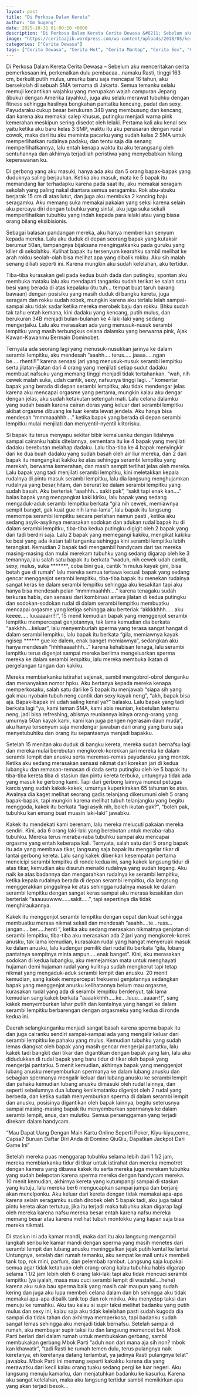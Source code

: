```yaml
---
layout: post
title: "Di Perkosa Dalam Kereta"
author: "Om Sugeng"
date: 2025-10-31 01:00:10 +0000
description: "Di Perkosa Dalam Kereta Cerita Dewasa &#8211; Sebelum aku menceritakan cerita pemerkosaan ini, perkenalkan dulu pembacaa\u2026namaku Rasti, tinggi 163 cm, berkulit putih mulus, umurku baru saja mencapai 16..."
image: "https://ceritaajib.wordpress.com/wp-content/uploads/2018/05/keretaapi.jpg?w=480&#038;h=600"
categories: ["Cerita Dewasa"]
tags: ["Cerita Dewasa", "Cerita Hot", "Cerita Mantap", "Cerita Sex", "Cinta Hanya Nafsu", "Cinta Terlarang"]
---
```


Di Perkosa Dalam Kereta
Cerita Dewasa &#8211; Sebelum aku menceritakan cerita pemerkosaan ini, perkenalkan dulu pembacaa…namaku Rasti, tinggi 163 cm, berkulit putih mulus, umurku baru saja mencapai 16 tahun, aku bersekolah di sebuah SMA ternama di Jakarta. Semua temanku selalu memuji kecantikan wajahku yang merupakan wajah campuran Jepang (ibuku) dengan Amerika (ayahku), juga aku selalu merawat tubuhku dengan fitness sehingga hasilnya bongkahan pantatku kencang, padat dan sexy. Payudaraku cukup besar berukuran 34B yang membusung dan kencang, dan karena aku memakai salep khusus, putingku menjadi warna pink kemerahan meskipun sering disedot oleh lelaki. Pertama kali aku kenal sex yaitu ketika aku baru kelas 3 SMP, waktu itu aku penasaran dengan rudal cowok, maka dari itu aku meminta pacarku yang sudah kelas 2 SMA untuk memperlihatkan rudalnya padaku, dan tentu saja dia senang memperlihatkannya, lalu entah kenapa waktu itu aku terangsang oleh sentuhannya dan akhirnya terjadilah peristiwa yang menyebabkan hilang keperawanan ku.

Di gerbong yang aku masuki, hanya ada aku dan 5 orang bapak-bapak yang duduknya saling berjauhan. Ketika aku masuk, mata ke 5 bapak itu memandang liar terhadapku karena pada saat itu, aku memakai seragam sekolah yang paling nakal diantara semua seragamku. Rok abu-abuku berjarak 15 cm di atas lutut, dan juga aku membuka 2 kancing baju seragamku. Aku memang suka memakai pakaian yang seksi karena selain aku percaya diri dengan tubuhku yang sintal, aku juga suka sekali memperlihatkan tubuhku yang indah kepada para lelaki atau yang biasa orang bilang eksibisionis.

Sebagai balasan pandangan mereka, aku hanya memberikan senyum kepada mereka. Lalu aku duduk di depan seorang bapak yang kutaksir berumur 50an, tampangnya bijaksana mengingatkanku pada guruku yang killer di sekolahku. Kulihat bapak itu tersenyum kearahku sambil melihat ke arah rokku seolah-olah bisa melihat apa yang dibalik rokku. Aku sih malah senang diliati seperti ini. Karena mungkin aku sudah kelelahan, aku tertidur.

Tiba-tiba kurasakan geli pada kedua buah dada dan putingku, spontan aku membuka mataku lalu aku mendapati tanganku sudah terikat ke salah satu besi yang berada di atas kepalaku (itu tuh… tempat buat taruh barang bawaan) dengan posisiku yang masih duduk di bangku kereta, juga seragam dan rokku sudah robek, mungkin karena aku terlalu lelah sampai-sampai aku tidak sadar ketika mereka merobek baju dan rokku. Bhku sudah tak tahu entah kemana, kini dadaku yang kencang, putih mulus, dan berukuran 34B menjadi bulan-bulanan ke 4 laki-laki yang sedang mengerjaiku. Lalu aku merasakan ada yang menusuk-nusuk serambi lempitku yang masih terbungkus celana dalamku yang berwarna pink, Ajak Kawan-Kawanmu Bermain Dominobet.

Ternyata ada seorang lagi yang menusuk-nusukkan jarinya ke dalam serambi lempitku, aku mendesah “aaahh…. terus….. jaaaa…..ngan be…..rhenti!!” karena sensasi jari yang menusuk-nusuk serambi lempitku serta jilatan-jilatan dari 4 orang yang menjilati setiap sudut dadaku membuat nafsuku yang memang tinggi menjadi tidak tertahankan. “wah, nih cewek malah suka, udah cantik, sexy, nafsunya tinggi lagi….” komentar bapak yang berada di depan serambi lempitku, aku tidak mendengar jelas karena aku mencapai orgasme yang pertama, mungkin kalau aku dengar dengan jelas, aku sudah ketakutan setengah mati. Lalu celana dalamku yang sudah basah karena cairan deras yang keluar dari serambi lempitku akibat orgasme dibuang ke luar kereta lewat jendela. Aku hanya bisa mendesah “mmmaaahhh….” ketika bapak yang berada di depan serambi lempitku mulai menjilati dan menyentil-nyentil klitorisku.

Si bapak itu terus menyapu sekitar bibir kemaluanku dengan lidahnya sampai cairanku habis ditelannya, sementara itu ke 4 bapak yang menjilati dadaku berebutan melahap dadaku. Lalu tiba-tiba ke 4 bapak menyingkir dari ke dua buah dadaku yang sudah basah oleh air liur mereka, dan 2 dari bapak itu mengangkat kakiku ke atas sehingga serambi lempitku yang merekah, berwarna kemerahan, dan masih sempit terlihat jelas oleh mereka. Lalu bapak yang tadi menjilati serambi lempitku, kini meletakkan kepala rudalnya di pintu masuk serambi lempitku, lalu dia langsung menghujamkan rudalnya yang besar,hitam, dan berurat ke dalam serambi lempitku yang sudah basah. Aku berteriak “aaahhh… sakit pak”, “sakit tapi enak kan….” balas bapak yang mengangkat kaki kiriku, lalu bapak yang sedang mengaduk-aduk serambi lempitku berkata “gila nih cewek, memiawnya sempit banget, gak kuat gue nih lama-lama”, lalu bapak itu langsung memompa serambi lempitku secara perlahan namun pasti , ketika aku sedang asyik-asyiknya merasakan sodokan dan adukan rudal bapak itu di dalam serambi lempitku, tiba-tiba kedua putingku digigit oleh 2 bapak yang dari tadi berdiri saja. Lalu 2 bapak yang memegangi kakiku, mengikat kakiku ke besi yang ada ikatan tali tanganku sehingga kini serambi lempitku lebih terangkat. Kemudian 2 bapak tadi mengambil handycam dari tas mereka masing-masing dan mulai merekam tubuhku yang sedang digarap oleh ke 3 temannya,lalu salah satu bapak itu berkata “waduh, nih cewek udah cantik, sexy, mulus, suka *******, coba bini gua, cantik ‘n mulus kayak gini, bisa betah gue di rumah” lalu mereka semua tertawa kecuali bapak yang sedang gencar menggenjot serambi lempitku, tiba-tiba bapak itu menekan rudalnya sangat keras ke dalam serambi lempitku sehingga aku kesakitan tapi aku hanya bisa mendesah pelan “mmmmaahhh….” karena tenagaku sudah terkuras habis, dan sensasi dari kombinasi antara jilatan di kedua putingku dan sodokan-sodokan rudal di dalam serambi lempitku membuatku mencapai orgasme yang ketiga sehingga aku berteriak “akkkkhhh….. aku keeee….. luuaaaarr!!!”, 15 menit kemudian bapak yang menggenjot serambi lempitku mempercepat genjotannya, tak lama kemudian dia berkata “aakkhh….keluar”, lalu menyemburlah sperma yang terasa sangat hangat di dalam serambi lempitku, lalu bapak itu berkata “gila, memiawnya kayak ngisep ****** gue ke dalem, enak banget memiawnya”, sedangkan aku hanya mendesah “hhhhaaaahhh…” karena kehabisan tenaga, lalu serambi lempitku terus digenjot sampai mereka berlima mengeluarkan sperma mereka ke dalam serambi lempitku, lalu mereka membuka ikatan di pergelangan tangan dan kakiku.

Mereka membiarkanku istirahat sejenak, sambil mengobrol-obrol denganku dan menanyakan nomor hpku. Aku bertanya kepada mereka kenapa memperkosaku, salah satu dari ke 5 bapak itu menjawab “siapa sih yang gak mau nyobain tubuh neng cantik dan sexy kayak neng”, “akh, bapak bisa aja. Bapak-bapak ini udah saling kenal ya?” balasku. Lalu bapak yang tadi berkata lagi “ya, kami teman SMA, kami abis reunian, kebetulan ketemu neng, jadi bisa refreshing, abisnya reuniannya isinya orang-orang yang umurnya 50an kayak kami, kami kan juga pengen ngerasain daun muda”, aku hanya tersenyum saja mendengar jawaban dari orang yang baru saja menyetubuhiku dan orang itu sepantasnya menjadi bapakku.

Setelah 15 menitan aku duduk di bangku kereta, mereka sudah bernafsu lagi dan mereka mulai berebutan mengkorek-korekkan jari mereka ke dalam serambi lempit dan anusku serta meremas-remas payudaraku yang montok. Ketika aku sedang merasakan sensasi nikmat dari korekan jari di kedua lubangku dan remasan-remasan di dada serta putingku oleh ke 5 bapak itu tiba-tiba kereta tiba di stasiun dan pintu kereta terbuka, untungnya tidak ada yang masuk ke gerbong kami. Tapi dari gerbong lainnya muncul petugas karcis yang sudah kakek-kakek, umurnya kuperkirakan 65 tahunan ke atas. Awalnya dia kaget melihat seorang gadis telanjang dikerumuni oleh 5 orang bapak-bapak, tapi mungkin karena melihat tubuh telanjangku yang begitu menggoda, kakek itu berkata “lagi asyik nih, boleh ikutan gak?”, “boleh pak, tubuhku kan emang buat muasin laki-laki” jawabku.

Kakek itu mendekati kami berenam, lalu mereka melucuti pakaian mereka sendiri. Kini, ada 6 orang laki-laki yang berebutan untuk meraba-raba tubuhku. Mereka terus meraba-raba tubuhku sampai aku mencapai orgasme yang entah keberapa kali. Ternyata, salah satu dari 5 orang bapak itu ada yang membawa tikar, langsung saja bapak itu menggelar tikar di lantai gerbong kereta.
Lalu sang kakek diberikan kesempatan pertama mencicipi serambi lempitku di ronde kedua ini, sang kakek langsung tidur di atas tikar, kemudian aku disuruh menaiki rudalnya yang sudah tegang. Aku naik ke atas badannya dan mengarahkan rudalnya ke serambi lempitku, ketika kepala rudalnya berada di depan serambi lempitku, dia langsung menggerakkan pinggulnya ke atas sehingga rudalnya masuk ke dalam serambi lempitku dengan sangat keras sampai aku merasa kesakitan dan berteriak “aaauuuwww……sakit…..”, tapi sepertinya dia tidak menghiraukannya.

Kakek itu menggenjot serambi lempitku dengan cepat dan kuat sehingga membuatku merasa nikmat sekali dan mendesah “aaahh….te…russ…jangan…..ber…..henti “, ketika aku sedang merasakan nikmatnya genjotan di serambi lempitku, tiba-tiba aku merasakan ada 2 jari yang mengkorek-korek anusku, tak lama kemudian, kurasakan rudal yang hangat menyeruak masuk ke dalam anusku, lalu kudengar pemilik dari rudal itu berkata “gila, lobang pantatnya sempitnya minta ampun…..enak banget”. Kini, aku merasakan sodokan di kedua lubangku, aku memejamkan mata untuk menghayati hujaman demi hujaman rudal yang kulitnya sudah mengkerut tapi tetap nikmat yang mengaduk-aduk serambi lempit dan anusku. 20 menit kemudian, sang kakek mempercepat frekuensi genjotannya sedangkan bapak yang menggenjot anusku kelihatannya belum mau orgasme, kurasakan rudal yang ada di serambi lempitku berdenyut, tak lama kemudian sang kakek berkata “aaaakkhhh…..ke….luuu….aaaarr!!”, sang kakek menyemburkan lahar putih dan kentalnya yang hangat ke dalam serambi lempitku berbarengan dengan orgasmeku yang kedua di ronde kedua ini.

Daerah selangkanganku menjadi sangat basah karena sperma bapak itu dan juga cairanku sendiri sampai-sampai ada yang mengalir keluar dari serambi lempitku ke pahaku yang mulus. Kemudian tubuhku yang sudah lemas diangkat oleh bapak yang masih gencar mengerjai pantatku, lalu kakek tadi bangkit dari tikar dan digantikan dengan bapak yang lain, lalu aku didudukkan di rudal bapak yang baru tidur di tikar oleh bapak yang mengerjai pantatku. 5 menit kemudian, akhirnya bapak yang menggenjot lubang anusku menyemburkan spermanya ke dalam lubang anusku dan sebagian spermanya mengalir keluar dari lubang anusku ke serambi lempit dan pahaku kemudian lubang anusku dimasuki oleh rudal lainnya, dan seperti sebelumnya dua lubang kenikmatanku digenjot oleh 2 rudal yang berbeda, dan ketika sudah menyemburkan sperma di dalam serambi lempit dan anusku, posisinya digantikan oleh bapak lainnya, begitu seterusnya sampai masing-masing bapak itu menyemburkan spermanya ke dalam serambi lempit, anus, dan mulutku. Semua persenggaman yang terjadi direkam dalam handycam.

&#8220;Mau Dapat Uang Dengan Main Kartu Online Seperti Poker, Kiyu-kiyu,ceme, Capsa? Buruan Daftar Diri Anda di Domino QiuQiu, Dapatkan Jackpot Dari Game Ini&#8221;

Setelah mereka puas menggarap tubuhku selama lebih dari 1 1/2 jam, mereka membiarkanku tidur di tikar untuk istirahat dan mereka memotret dengan kamera yang dibawa kakek itu serta mereka juga merekam tubuhku yang sudah belepotan karena sperma mereka dengan handycam mereka. 10 menit kemudian, akhirnya kereta yang kutumpangi sampai di stasiun yang kutuju, lalu mereka ber6 mengucapkan sampai jumpa dan berjanji akan menelponku. Aku keluar dari kereta dengan tidak memakai apa-apa karena selain seragamku sudah dirobek oleh 5 bapak tadi, aku juga takut pintu kereta akan tertutup, jika itu terjadi maka tubuhku akan digarap lagi oleh mereka karena nafsu mereka besar entah karena nafsu mereka memang besar atau karena melihat tubuh montokku yang kapan saja bisa mereka nikmati.

Di stasiun ini ada kamar mandi, maka dari itu aku langsung mengambil langkah seribu ke kamar mandi dengan sperma yang masih menetes dari serambi lempit dan lubang anusku meninggalkan jejak putih kental ke lantai. Untungnya, setelah dari rumah temanku, aku sempat ke mall untuk membeli tank top, rok mini, parfum, dan pelembab rambut. Langsung saja kupakai semua agar tidak ketahuan oleh orang-orang kalau tubuhku habis digarap selama 1 1/2 jam lebih oleh 6 orang laki-laki tapi aku tidak mencuci serambi lempitku (ya iyalah, masa mau cuci serambi lempit di wastafel….hehe) karena aku suka bau sperma baik yang masih cair maupun yang sudah kering dan juga aku lupa membeli celana dalam dan bh sehingga aku tidak memakai apa-apa dibalik tank top dan rok miniku. Aku menyetop taksi dan menuju ke rumahku. Aku tau kalau si supir taksi melihat badanku yang putih mulus dan sexy ini, kalau saja aku tidak kelelahan pasti sudah kugoda dia sampai dia tidak tahan dan akhirnya memperkosa, tapi badanku sudah sangat lemas sehingga aku menjadi tidak bernafsu. Setelah sampai di rumah, aku membayar supir taksi itu dan langsung memencet bel. Mbok Parti berlari dari dalam rumah untuk membukakan gerbang, sambil membukakan gerbang Mbok Parti “aduh non dari mana aja sih non? mbok kan khawatir”, “tadi Rasti ke rumah temen dulu, terus pulangnya naik keretanya, eh keretanya datang terlambat, ya jadinya Rasti pulangnya telat” jawabku. Mbok Parti ini memang seperti kakakku karena dia yang merawatku dari kecil kalau orang tuaku sedang pergi ke luar negeri. Aku langsung menuju kamarku, dan menjatuhkan badanku ke kasurku. Karena aku sangat kelelahan, maka aku langsung tertidur sambil memikirkan apa yang akan terjadi besok…